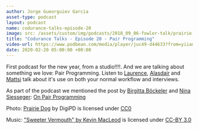 ```yaml
---
author: Jorge Gueorguiev Garcia
asset-type: podcast
layout: podcast
name: codurance-talks-episode-20
image: src: /assets/custom/img/podcasts/2018_09_06-fowler-talk/prairie-dog-1470659_1280.jpg
title: "Codurance Talks - Episode 20 - Pair Programming"
video-url: https://www.podbean.com/media/player/juc49-d44633?from=yiiadmin&download=1&version=1&skin=1&btn-skin=107&auto=0&share=1&fonts=Helvetica&download=1&rtl=0&pbad=1
date: 2020-02-20 05:00:00 +00:00
---
```


First podcast for the new year, from a studio!!!!. And we are talking about something we love: Pair Programming. Listen to [Laurence](https://www.linkedin.com/in/laurencelord/), [Alasdair](https://www.linkedin.com/in/alasdair-smith) and [Mattsi](https://codurance.com/publications/author/mattsi-jansky/) talk about it's use on both your normal workflow and interviews.

As part of the podcast we mentioned the post by [Birgitta Böckeler](https://twitter.com/birgitta410) and [Nina Siesseger](https://sssggr.net/): [On Pair Programming](https://martinfowler.com/articles/on-pair-programming.html)


Photo: [Prairie Dog](https://pixabay.com/en/prairie-dog-singing-musical-rodent-1470659/) by DigiPD is licensed under [CC0](https://creativecommons.org/publicdomain/zero/1.0/deed.en)


Music: ["Sweeter Vermouth" by Kevin MacLeod](https://incompetech.com/music/royalty-free/music.html) is licensed under [CC-BY 3.0](http://creativecommons.org/licenses/by/3.0/)

</sub>
